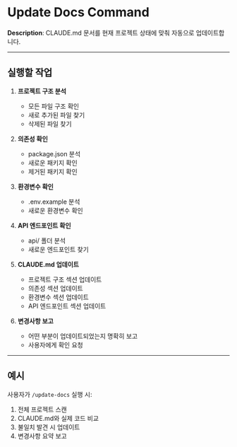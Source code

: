 # Update Docs Command

**Description**: CLAUDE.md 문서를 현재 프로젝트 상태에 맞춰 자동으로 업데이트합니다.

---

## 실행할 작업

1. **프로젝트 구조 분석**
   - 모든 파일 구조 확인
   - 새로 추가된 파일 찾기
   - 삭제된 파일 찾기

2. **의존성 확인**
   - package.json 분석
   - 새로운 패키지 확인
   - 제거된 패키지 확인

3. **환경변수 확인**
   - .env.example 분석
   - 새로운 환경변수 확인

4. **API 엔드포인트 확인**
   - api/ 폴더 분석
   - 새로운 엔드포인트 찾기

5. **CLAUDE.md 업데이트**
   - 프로젝트 구조 섹션 업데이트
   - 의존성 섹션 업데이트
   - 환경변수 섹션 업데이트
   - API 엔드포인트 섹션 업데이트

6. **변경사항 보고**
   - 어떤 부분이 업데이트되었는지 명확히 보고
   - 사용자에게 확인 요청

---

## 예시

사용자가 `/update-docs` 실행 시:

1. 전체 프로젝트 스캔
2. CLAUDE.md와 실제 코드 비교
3. 불일치 발견 시 업데이트
4. 변경사항 요약 보고
